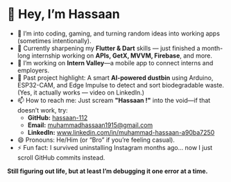 # 👋 Hey, I’m Hassaan

- 👀 I’m into coding, gaming, and turning random ideas into working apps (sometimes intentionally). 
- 🌱 Currently sharpening my **Flutter & Dart** skills — just finished a month-long internship working on **APIs, GetX, MVVM, Firebase**, and more.
- 💼 I’m working on **Intern Valley**—a mobile app to connect interns and employers.  
- 🔧 Past project highlight: A smart **AI-powered dustbin** using Arduino, ESP32-CAM, and Edge Impulse to detect and sort biodegradable waste. (Yes, it actually works — video on LinkedIn.)  
- 📫 How to reach me: Just scream **"Hassaan !"** into the void—if that doesn’t work, try:  
  - **GitHub:**  [hassaan-112](https://github.com/hassaan-112)  
  - **Email:**   muhammadhassaan1915@gmail.com
  - **LinkedIn:** www.linkedin.com/in/muhammad-hassaan-a90ba7250
- 😄 Pronouns: He/Him (or “Bro” if you’re feeling casual).
- ⚡ Fun fact: I survived uninstalling Instagram months ago… now I just scroll GitHub commits instead.  

**Still figuring out life, but at least I’m debugging it one error at a time.**  
